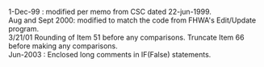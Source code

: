 1-Dec-99 : modified per memo from CSC dated 22-jun-1999.  Aug and Sept 2000: modified to match the code from FHWA's Edit/Update program.  3/21/01 Rounding of Item 51 before any comparisons. Truncate Item 66 before making any comparisons.  Jun-2003 : Enclosed long comments in IF(False) statements.